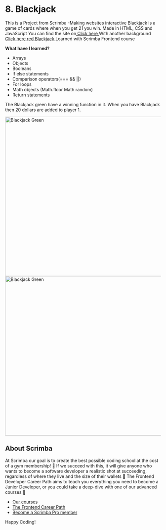 # 8. Blackjack

This is a Project from Scrimba -Making websites interactive
Blackjack is a game of cards where when you get 21 you win.
Made in HTML, CSS and JavaScript
You can find the site on<a href="https://coruscating-chebakia-1632db.netlify.app/"> Click here <a>
With another background <a href= "https://08-blackjack.netlify.app/"> Click here red Blackjack <a>
Learned with Scrimba Frontend course

<b>What have I learned?</b>

<ul>
  <li>Arrays</li>
     <li>Objects</li>
    <li>Booleans</li>
    <li>If else statements</li>
    <li>Comparison operators(=== && ||)</li>
    <li>For loops</li>
    <li>Math objects (Math.floor Math.random)</li>
    <li>Return statements</li>
</ul>

The Blackjack green have a winning function in it. When you have Blackjack then 20 dollars are added to player 1.

<img width="514" alt="Blackjack Green" src="https://user-images.githubusercontent.com/38401274/209581834-ed3011da-5c7b-43bc-9b67-9e446bcc372a.png)
">
<img width="514" alt="Blackjack Green" src="https://user-images.githubusercontent.com/38401274/209581834-ed3011da-5c7b-43bc-9b67-9e446bcc372a.png">

## About Scrimba

At Scrimba our goal is to create the best possible coding school at the cost of a gym membership! 💜
If we succeed with this, it will give anyone who wants to become a software developer a realistic shot at succeeding, regardless of where they live and the size of their wallets 🎉
The Frontend Developer Career Path aims to teach you everything you need to become a Junior Developer, or you could take a deep-dive with one of our advanced courses 🚀

- [Our courses](https://scrimba.com/allcourses)
- [The Frontend Career Path](https://scrimba.com/learn/frontend)
- [Become a Scrimba Pro member](https://scrimba.com/pricing)

Happy Coding!
